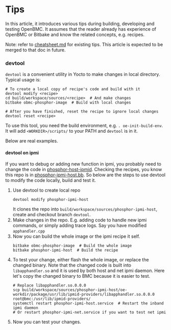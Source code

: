 # Tips

In this article, it introduces various tips during building, developing and
testing OpenBMC.
It assumes that the reader already has experience of OpenBMC or Bitbake and
know the related concepts, e.g. recipes.

Note: refer to [cheatsheet.md][1] for existing tips. This article is expected
to be merged to that doc in future.

### devtool

`devtool` is a convenient utility in Yocto to make changes in local directory.
Typical usage is:
```
# To create a local copy of recipe's code and build with it
devtool modify <recipe>
cd build/workspace/sources/<recipe>  # And make changes
bitbake obmc-phosphor-image  # Build with local changes

# After you have finished, reset the recipe to ignore local changes
devtool reset <recipe>
```

To use this tool, you need the build environment, e.g. `. oe-init-build-env`.
It will add `<WORKDIR>/scripts/` to your PATH and `devtool` is in it.

Below are real examples.

#### devtool on ipmi
If you want to debug or adding new function in ipmi, you probably need to
change the code in [phosphor-host-ipmid][2].
Checking the recipes, you know this repo is in [phosphor-ipmi-host.bb][3].
So below are the steps to use devtool to modify the code locally, build and
test it.
1. Use devtool to create local repo
   ```
   devtool modify phosphor-ipmi-host
   ```
   It clones the repo into `build/workspace/sources/phosphor-ipmi-host`, create
   and checkout branch `devtool`.
2. Make changes in the repo. E.g. adding code to handle new ipmi commands, or
   simply adding trace logs. Say you have modified `apphandler.cpp`
3. Now you can build the whole image or the ipmi recipe it self.
   ```
   bitbake obmc-phosphor-image  # Build the whole image
   bitbake phosphor-ipmi-host  # Build the recipe
   ```
4. To test your change, either flash the whole image, or replace the changed
   binary. Note that the changed code is built into `libapphandler.so` and it
   is used by both host and net ipmi daemon.
   Here let's copy the changed binary to BMC because it is easier to test.
   ```
   # Replace libapphandler.so.0.0.0
   scp build/workspace/sources/phosphor-ipmi-host/oe-workdir/package/usr/lib/ipmid-providers/libapphandler.so.0.0.0 root@bmc:/usr/lib/ipmid-providers/
   systemctl restart phosphor-ipmi-host.service  # Restart the inband ipmi daemon
   # Or restart phosphor-ipmi-net.service if you want to test net ipmi
   ```
5. Now you can test your changes.



[1]: https://github.com/openbmc/docs/blob/master/cheatsheet.md
[2]: https://github.com/openbmc/phosphor-host-ipmid
[3]: https://github.com/openbmc/openbmc/blob/master/meta-phosphor/common/recipes-phosphor/ipmi/phosphor-ipmi-host.bb
